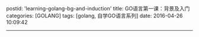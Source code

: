 postid: 'learning-golang-bg-and-induction'
title: GO语言第一课：背景及入门
categories: [GOLANG]
tags: [golang, 自学GO语言系列]
date: 2016-04-26 10:09:42

---


